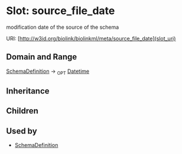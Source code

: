 # Slot: source_file_date


modification date of the source of the schema

URI: [http://w3id.org/biolink/biolinkml/meta/source_file_date](slot_uri)
## Domain and Range

[SchemaDefinition](SchemaDefinition.md) ->  <sub>OPT</sub> [Datetime](Datetime.md)
## Inheritance

## Children

## Used by

 * [SchemaDefinition](SchemaDefinition.md)
